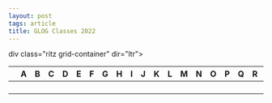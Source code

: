 ```yaml
---
layout: post
tags: article
title: GLOG Classes 2022
---
```


div class="ritz grid-container" dir="ltr"><table class="waffle" cellspacing="0" cellpadding="0"><thead><tr><th class="row-header freezebar-vertical-handle"></th><th id="1254755560C0" style="width:185px;" class="column-headers-background">A</th><th id="1254755560C1" style="width:133px;" class="column-headers-background">B</th><th id="1254755560C2" style="width:185px;" class="column-headers-background">C</th><th id="1254755560C3" style="width:100px;" class="column-headers-background">D</th><th id="1254755560C4" style="width:35px;" class="column-headers-background">E</th><th id="1254755560C5" style="width:505px;" class="column-headers-background">F</th><th id="1254755560C6" style="width:100px;" class="column-headers-background">G</th><th id="1254755560C7" style="width:100px;" class="column-headers-background">H</th><th id="1254755560C8" style="width:100px;" class="column-headers-background">I</th><th id="1254755560C9" style="width:100px;" class="column-headers-background">J</th><th id="1254755560C10" style="width:100px;" class="column-headers-background">K</th><th id="1254755560C11" style="width:100px;" class="column-headers-background">L</th><th id="1254755560C12" style="width:100px;" class="column-headers-background">M</th><th id="1254755560C13" style="width:100px;" class="column-headers-background">N</th><th id="1254755560C14" style="width:100px;" class="column-headers-background">O</th><th id="1254755560C15" style="width:100px;" class="column-headers-background">P</th><th id="1254755560C16" style="width:100px;" class="column-headers-background">Q</th><th id="1254755560C17" style="width:100px;" class="column-headers-background">R</th><th id="1254755560C18" style="width:100px;" class="column-headers-background">S</th><th id="1254755560C19" style="width:100px;" class="column-headers-background">T</th><th id="1254755560C20" style="width:100px;" class="column-headers-background">U</th><th id="1254755560C21" style="width:100px;" class="column-headers-background">V</th><th id="1254755560C22" style="width:100px;" class="column-headers-background">W</th><th id="1254755560C23" style="width:100px;" class="column-headers-background">X</th><th id="1254755560C24" style="width:100px;" class="column-headers-background">Y</th><th id="1254755560C25" style="width:100px;" class="column-headers-background">Z</th></tr></thead><tbody><tr style="height: 20px"><th id="1254755560R0" style="height: 20px;" class="row-headers-background">
